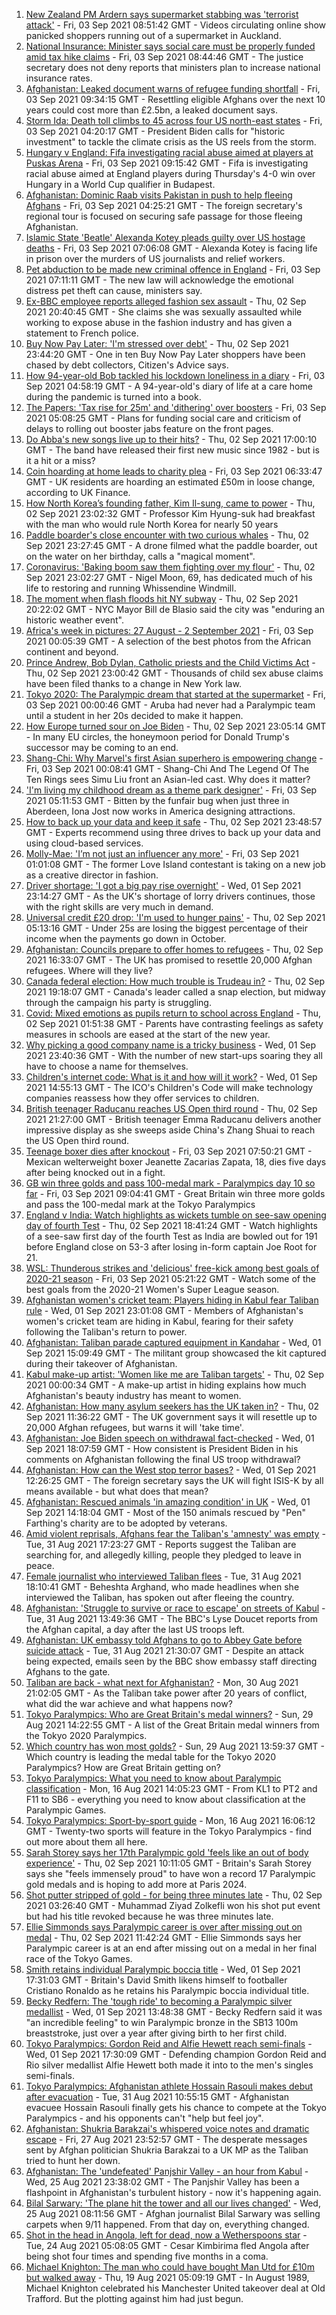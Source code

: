 1. [New Zealand PM Ardern says supermarket stabbing was 'terrorist attack'](https://www.bbc.co.uk/news/world-asia-58405213?at_medium=RSS&at_campaign=KARANGA) - Fri, 03 Sep 2021 08:51:42 GMT - Videos circulating online show panicked shoppers running out of a supermarket in Auckland.
2. [National Insurance: Minister says social care must be properly funded amid tax hike claims](https://www.bbc.co.uk/news/uk-politics-58430364?at_medium=RSS&at_campaign=KARANGA) - Fri, 03 Sep 2021 08:44:46 GMT - The justice secretary does not deny reports that ministers plan to increase national insurance rates.
3. [Afghanistan: Leaked document warns of refugee funding shortfall](https://www.bbc.co.uk/news/uk-politics-58426795?at_medium=RSS&at_campaign=KARANGA) - Fri, 03 Sep 2021 09:34:15 GMT - Resettling eligible Afghans over the next 10 years could cost more than £2.5bn, a leaked document says.
4. [Storm Ida: Death toll climbs to 45 across four US north-east states](https://www.bbc.co.uk/news/world-us-canada-58429853?at_medium=RSS&at_campaign=KARANGA) - Fri, 03 Sep 2021 04:20:17 GMT - President Biden calls for "historic investment" to tackle the climate crisis as the US reels from the storm.
5. [Hungary v England: Fifa investigating racial abuse aimed at players at Puskas Arena](https://www.bbc.co.uk/sport/football/58432092?at_medium=RSS&at_campaign=KARANGA) - Fri, 03 Sep 2021 09:15:42 GMT - Fifa is investigating racial abuse aimed at England players during Thursday's 4-0 win over Hungary in a World Cup qualifier in Budapest.
6. [Afghanistan: Dominic Raab visits Pakistan in push to help fleeing Afghans](https://www.bbc.co.uk/news/uk-58427808?at_medium=RSS&at_campaign=KARANGA) - Fri, 03 Sep 2021 04:25:21 GMT - The foreign secretary's regional tour is focused on securing safe passage for those fleeing Afghanistan.
7. [Islamic State 'Beatle' Alexanda Kotey pleads guilty over US hostage deaths](https://www.bbc.co.uk/news/world-us-canada-58427171?at_medium=RSS&at_campaign=KARANGA) - Fri, 03 Sep 2021 07:06:08 GMT - Alexanda Kotey is facing life in prison over the murders of US journalists and relief workers.
8. [Pet abduction to be made new criminal offence in England](https://www.bbc.co.uk/news/uk-58423967?at_medium=RSS&at_campaign=KARANGA) - Fri, 03 Sep 2021 07:11:11 GMT - The new law will acknowledge the emotional distress pet theft can cause, ministers say.
9. [Ex-BBC employee reports alleged fashion sex assault](https://www.bbc.co.uk/news/entertainment-arts-58425154?at_medium=RSS&at_campaign=KARANGA) - Thu, 02 Sep 2021 20:40:45 GMT - She claims she was sexually assaulted while working to expose abuse in the fashion industry and has given a statement to French police.
10. [Buy Now Pay Later: 'I'm stressed over debt'](https://www.bbc.co.uk/news/business-58423924?at_medium=RSS&at_campaign=KARANGA) - Thu, 02 Sep 2021 23:44:20 GMT - One in ten Buy Now Pay Later shoppers have been chased by debt collectors, Citizen's Advice says.
11. [How 94-year-old Bob tackled his lockdown loneliness in a diary](https://www.bbc.co.uk/news/uk-wales-58424222?at_medium=RSS&at_campaign=KARANGA) - Fri, 03 Sep 2021 04:58:19 GMT - A 94-year-old's diary of life at a care home during the pandemic is turned into a book.
12. [The Papers: 'Tax rise for 25m' and 'dithering' over boosters](https://www.bbc.co.uk/news/blogs-the-papers-58429723?at_medium=RSS&at_campaign=KARANGA) - Fri, 03 Sep 2021 05:08:25 GMT - Plans for funding social care and criticism of delays to rolling out booster jabs feature on the front pages.
13. [Do Abba's new songs live up to their hits?](https://www.bbc.co.uk/news/entertainment-arts-58423458?at_medium=RSS&at_campaign=KARANGA) - Thu, 02 Sep 2021 17:00:10 GMT - The band have released their first new music since 1982 - but is it a hit or a miss?
14. [Coin hoarding at home leads to charity plea](https://www.bbc.co.uk/news/business-58421192?at_medium=RSS&at_campaign=KARANGA) - Fri, 03 Sep 2021 06:33:47 GMT - UK residents are hoarding an estimated £50m in loose change, according to UK Finance.
15. [How North Korea’s founding father, Kim Il-sung, came to power](https://www.bbc.co.uk/news/stories-58422385?at_medium=RSS&at_campaign=KARANGA) - Thu, 02 Sep 2021 23:02:32 GMT - Professor Kim Hyung-suk had breakfast with the man who would rule North Korea for nearly 50 years
16. [Paddle boarder's close encounter with two curious whales](https://www.bbc.co.uk/news/world-latin-america-58430264?at_medium=RSS&at_campaign=KARANGA) - Thu, 02 Sep 2021 23:27:45 GMT - A drone filmed what the paddle boarder, out on the water on her birthday, calls a "magical moment".
17. [Coronavirus: 'Baking boom saw them fighting over my flour'](https://www.bbc.co.uk/news/uk-england-leicestershire-58358636?at_medium=RSS&at_campaign=KARANGA) - Thu, 02 Sep 2021 23:02:27 GMT - Nigel Moon, 69, has dedicated much of his life to restoring and running Whissendine Windmill.
18. [The moment when flash floods hit NY subway](https://www.bbc.co.uk/news/world-us-canada-58418627?at_medium=RSS&at_campaign=KARANGA) - Thu, 02 Sep 2021 20:22:02 GMT - NYC Mayor Bill de Blasio said the city was "enduring an historic weather event".
19. [Africa's week in pictures: 27 August - 2 September 2021](https://www.bbc.co.uk/news/world-africa-58420508?at_medium=RSS&at_campaign=KARANGA) - Fri, 03 Sep 2021 00:05:39 GMT - A selection of the best photos from the African continent and beyond.
20. [Prince Andrew, Bob Dylan, Catholic priests and the Child Victims Act](https://www.bbc.co.uk/news/world-us-canada-58322592?at_medium=RSS&at_campaign=KARANGA) - Thu, 02 Sep 2021 23:00:42 GMT - Thousands of child sex abuse claims have been filed thanks to a change in New York law.
21. [Tokyo 2020: The Paralympic dream that started at the supermarket](https://www.bbc.co.uk/news/disability-57837062?at_medium=RSS&at_campaign=KARANGA) - Fri, 03 Sep 2021 00:00:46 GMT - Aruba had never had a Paralympic team until a student in her 20s decided to make it happen.
22. [How Europe turned sour on Joe Biden](https://www.bbc.co.uk/news/world-europe-58416848?at_medium=RSS&at_campaign=KARANGA) - Thu, 02 Sep 2021 23:05:14 GMT - In many EU circles, the honeymoon period for Donald Trump's successor may be coming to an end.
23. [Shang-Chi: Why Marvel's first Asian superhero is empowering change](https://www.bbc.co.uk/news/entertainment-arts-58361669?at_medium=RSS&at_campaign=KARANGA) - Fri, 03 Sep 2021 00:08:41 GMT - Shang-Chi And The Legend Of The Ten Rings sees Simu Liu front an Asian-led cast. Why does it matter?
24. ['I'm living my childhood dream as a theme park designer'](https://www.bbc.co.uk/news/uk-scotland-north-east-orkney-shetland-58308830?at_medium=RSS&at_campaign=KARANGA) - Fri, 03 Sep 2021 05:11:53 GMT - Bitten by the funfair bug when just three in Aberdeen, Iona Jost now works in America designing attractions.
25. [How to back up your data and keep it safe](https://www.bbc.co.uk/news/business-58050387?at_medium=RSS&at_campaign=KARANGA) - Thu, 02 Sep 2021 23:48:57 GMT - Experts recommend using three drives to back up your data and using cloud-based services.
26. [Molly-Mae: 'I’m not just an influencer any more'](https://www.bbc.co.uk/news/newsbeat-58409888?at_medium=RSS&at_campaign=KARANGA) - Fri, 03 Sep 2021 01:01:08 GMT - The former Love Island contestant is taking on a new job as a creative director in fashion.
27. [Driver shortage: 'I got a big pay rise overnight'](https://www.bbc.co.uk/news/business-58394903?at_medium=RSS&at_campaign=KARANGA) - Wed, 01 Sep 2021 23:14:27 GMT - As the UK's shortage of lorry drivers continues, those with the right skills are very much in demand.
28. [Universal credit £20 drop: 'I'm used to hunger pains'](https://www.bbc.co.uk/news/newsbeat-58186978?at_medium=RSS&at_campaign=KARANGA) - Thu, 02 Sep 2021 05:13:16 GMT - Under 25s are losing the biggest percentage of their income when the payments go down in October.
29. [Afghanistan: Councils prepare to offer homes to refugees](https://www.bbc.co.uk/news/uk-politics-58426788?at_medium=RSS&at_campaign=KARANGA) - Thu, 02 Sep 2021 16:33:07 GMT - The UK has promised to resettle 20,000 Afghan refugees. Where will they live?
30. [Canada federal election: How much trouble is Trudeau in?](https://www.bbc.co.uk/news/world-us-canada-58389802?at_medium=RSS&at_campaign=KARANGA) - Thu, 02 Sep 2021 19:18:07 GMT - Canada's leader called a snap election, but midway through the campaign his party is struggling.
31. [Covid: Mixed emotions as pupils return to school across England](https://www.bbc.co.uk/news/education-58394420?at_medium=RSS&at_campaign=KARANGA) - Thu, 02 Sep 2021 01:51:38 GMT - Parents have contrasting feelings as safety measures in schools are eased at the start of the new year.
32. [Why picking a good company name is a tricky business](https://www.bbc.co.uk/news/business-58395924?at_medium=RSS&at_campaign=KARANGA) - Wed, 01 Sep 2021 23:40:36 GMT - With the number of new start-ups soaring they all have to choose a name for themselves.
33. [Children's internet code: What is it and how will it work?](https://www.bbc.co.uk/news/technology-58396004?at_medium=RSS&at_campaign=KARANGA) - Wed, 01 Sep 2021 14:55:13 GMT - The ICO's Children's Code will make technology companies reassess how they offer services to children.
34. [British teenager Raducanu reaches US Open third round](https://www.bbc.co.uk/sport/tennis/58427963?at_medium=RSS&at_campaign=KARANGA) - Thu, 02 Sep 2021 21:27:00 GMT - British teenager Emma Raducanu delivers another impressive display as she sweeps aside China's Zhang Shuai to reach the US Open third round.
35. [Teenage boxer dies after knockout](https://www.bbc.co.uk/sport/boxing/58432013?at_medium=RSS&at_campaign=KARANGA) - Fri, 03 Sep 2021 07:50:21 GMT - Mexican welterweight boxer Jeanette Zacarias Zapata, 18, dies five days after being knocked out in a fight.
36. [GB win three golds and pass 100-medal mark - Paralympics day 10 so far](https://www.bbc.co.uk/sport/disability-sport/58431290?at_medium=RSS&at_campaign=KARANGA) - Fri, 03 Sep 2021 09:04:41 GMT - Great Britain win three more golds and pass the 100-medal mark at the Tokyo Paralympics
37. [England v India: Watch highlights as wickets tumble on see-saw opening day of fourth Test](https://www.bbc.co.uk/sport/av/cricket/58429043?at_medium=RSS&at_campaign=KARANGA) - Thu, 02 Sep 2021 18:41:24 GMT - Watch highlights of a see-saw first day of the fourth Test as India are bowled out for 191 before England close on 53-3 after losing in-form captain Joe Root for 21.
38. [WSL: Thunderous strikes and 'delicious' free-kick among best goals of 2020-21 season](https://www.bbc.co.uk/sport/av/football/58428507?at_medium=RSS&at_campaign=KARANGA) - Fri, 03 Sep 2021 05:21:22 GMT - Watch some of the best goals from the 2020-21 Women's Super League season.
39. [Afghanistan women's cricket team: Players hiding in Kabul fear Taliban rule](https://www.bbc.co.uk/sport/cricket/58396310?at_medium=RSS&at_campaign=KARANGA) - Wed, 01 Sep 2021 23:01:08 GMT - Members of Afghanistan's women's cricket team are hiding in Kabul, fearing for their safety following the Taliban's return to power.
40. [Afghanistan: Taliban parade captured equipment in Kandahar](https://www.bbc.co.uk/news/world-asia-58413817?at_medium=RSS&at_campaign=KARANGA) - Wed, 01 Sep 2021 15:09:49 GMT - The militant group showcased the kit captured during their takeover of Afghanistan.
41. [Kabul make-up artist: 'Women like me are Taliban targets'](https://www.bbc.co.uk/news/stories-58388333?at_medium=RSS&at_campaign=KARANGA) - Thu, 02 Sep 2021 00:00:34 GMT - A make-up artist in hiding explains how much Afghanistan's beauty industry has meant to women.
42. [Afghanistan: How many asylum seekers has the UK taken in?](https://www.bbc.co.uk/news/uk-58245684?at_medium=RSS&at_campaign=KARANGA) - Thu, 02 Sep 2021 11:36:22 GMT - The UK government says it will resettle up to 20,000 Afghan refugees, but warns it will 'take time'.
43. [Afghanistan: Joe Biden speech on withdrawal fact-checked](https://www.bbc.co.uk/news/58412530?at_medium=RSS&at_campaign=KARANGA) - Wed, 01 Sep 2021 18:07:59 GMT - How consistent is President Biden in his comments on Afghanistan following the final US troop withdrawal?
44. [Afghanistan: How can the West stop terror bases?](https://www.bbc.co.uk/news/uk-58395371?at_medium=RSS&at_campaign=KARANGA) - Wed, 01 Sep 2021 12:26:25 GMT - The foreign secretary says the UK will fight ISIS-K by all means available - but what does that mean?
45. [Afghanistan: Rescued animals 'in amazing condition' in UK](https://www.bbc.co.uk/news/uk-england-essex-58409613?at_medium=RSS&at_campaign=KARANGA) - Wed, 01 Sep 2021 14:18:04 GMT - Most of the 150 animals rescued by "Pen" Farthing's charity are to be adopted by veterans.
46. [Amid violent reprisals, Afghans fear the Taliban's 'amnesty' was empty](https://www.bbc.co.uk/news/world-asia-58395954?at_medium=RSS&at_campaign=KARANGA) - Tue, 31 Aug 2021 17:23:27 GMT - Reports suggest the Taliban are searching for, and allegedly killing, people they pledged to leave in peace.
47. [Female journalist who interviewed Taliban flees](https://www.bbc.co.uk/news/world-58401364?at_medium=RSS&at_campaign=KARANGA) - Tue, 31 Aug 2021 18:10:41 GMT - Beheshta Arghand, who made headlines when she interviewed the Taliban, has spoken out after fleeing the country.
48. [Afghanistan: 'Struggle to survive or race to escape' on streets of Kabul](https://www.bbc.co.uk/news/world-asia-58393245?at_medium=RSS&at_campaign=KARANGA) - Tue, 31 Aug 2021 13:49:36 GMT - The BBC's Lyse Doucet reports from the Afghan capital, a day after the last US troops left.
49. [Afghanistan: UK embassy told Afghans to go to Abbey Gate before suicide attack](https://www.bbc.co.uk/news/uk-58403047?at_medium=RSS&at_campaign=KARANGA) - Tue, 31 Aug 2021 21:30:07 GMT - Despite an attack being expected, emails seen by the BBC show embassy staff directing Afghans to the gate.
50. [Taliban are back - what next for Afghanistan?](https://www.bbc.co.uk/news/world-asia-49192495?at_medium=RSS&at_campaign=KARANGA) - Mon, 30 Aug 2021 21:02:05 GMT - As the Taliban take power after 20 years of conflict, what did the war achieve and what happens now?
51. [Tokyo Paralympics: Who are Great Britain's medal winners?](https://www.bbc.co.uk/sport/disability-sport/58267875?at_medium=RSS&at_campaign=KARANGA) - Sun, 29 Aug 2021 14:22:55 GMT - A list of the Great Britain medal winners from the Tokyo 2020 Paralympics.
52. [Which country has won most golds?](https://www.bbc.co.uk/sport/disability-sport/58267874?at_medium=RSS&at_campaign=KARANGA) - Sun, 29 Aug 2021 13:59:37 GMT - Which country is leading the medal table for the Tokyo 2020 Paralympics? How are Great Britain getting on?
53. [Tokyo Paralympics: What you need to know about Paralympic classification](https://www.bbc.co.uk/sport/disability-sport/57396986?at_medium=RSS&at_campaign=KARANGA) - Mon, 16 Aug 2021 14:05:23 GMT - From KL1 to PT2 and F11 to SB6 - everything you need to know about classification at the Paralympic Games.
54. [Tokyo Paralympics: Sport-by-sport guide](https://www.bbc.co.uk/sport/disability-sport/58228171?at_medium=RSS&at_campaign=KARANGA) - Mon, 16 Aug 2021 16:06:12 GMT - Twenty-two sports will feature in the Tokyo Paralympics - find out more about them all here.
55. [Sarah Storey says her 17th Paralympic gold 'feels like an out of body experience'](https://www.bbc.co.uk/sport/disability-sport/58418157?at_medium=RSS&at_campaign=KARANGA) - Thu, 02 Sep 2021 10:11:05 GMT - Britain's Sarah Storey says she "feels immensely proud" to have won a record 17 Paralympic gold medals and is hoping to add more at Paris 2024.
56. [Shot putter stripped of gold - for being three minutes late](https://www.bbc.co.uk/news/world-asia-58405211?at_medium=RSS&at_campaign=KARANGA) - Thu, 02 Sep 2021 03:26:40 GMT - Muhammad Ziyad Zolkefli won his shot put event but had his title revoked because he was three minutes late.
57. [Ellie Simmonds says Paralympic career is over after missing out on medal](https://www.bbc.co.uk/sport/disability-sport/58419571?at_medium=RSS&at_campaign=KARANGA) - Thu, 02 Sep 2021 11:42:24 GMT - Ellie Simmonds says her Paralympic career is at an end after missing out on a medal in her final race of the Tokyo Games.
58. [Smith retains individual Paralympic boccia title](https://www.bbc.co.uk/sport/disability-sport/58405624?at_medium=RSS&at_campaign=KARANGA) - Wed, 01 Sep 2021 17:31:03 GMT - Britain's David Smith likens himself to footballer Cristiano Ronaldo as he retains his Paralympic boccia individual title.
59. [Becky Redfern: The 'tough ride' to becoming a Paralympic silver medallist](https://www.bbc.co.uk/sport/disability-sport/58411534?at_medium=RSS&at_campaign=KARANGA) - Wed, 01 Sep 2021 13:48:38 GMT - Becky Redfern said it was "an incredible feeling" to win Paralympic bronze in the SB13 100m breaststroke, just over a year after giving birth to her first child.
60. [Tokyo Paralympics: Gordon Reid and Alfie Hewett reach semi-finals](https://www.bbc.co.uk/sport/disability-sport/58405628?at_medium=RSS&at_campaign=KARANGA) - Wed, 01 Sep 2021 17:30:09 GMT - Defending champion Gordon Reid and Rio silver medallist Alfie Hewett both made it into to the men's singles semi-finals.
61. [Tokyo Paralympics: Afghanistan athlete Hossain Rasouli makes debut after evacuation](https://www.bbc.co.uk/sport/disability-sport/58394964?at_medium=RSS&at_campaign=KARANGA) - Tue, 31 Aug 2021 10:55:15 GMT - Afghanistan evacuee Hossain Rasouli finally gets his chance to compete at the Tokyo Paralympics - and his opponents can't "help but feel joy".
62. [Afghanistan: Shukria Barakzai's whispered voice notes and dramatic escape](https://www.bbc.co.uk/news/world-asia-58345901?at_medium=RSS&at_campaign=KARANGA) - Fri, 27 Aug 2021 23:52:57 GMT - The desperate messages sent by Afghan politician Shukria Barakzai to a UK MP as the Taliban tried to hunt her down.
63. [Afghanistan: The 'undefeated' Panjshir Valley - an hour from Kabul](https://www.bbc.co.uk/news/world-asia-58329527?at_medium=RSS&at_campaign=KARANGA) - Wed, 25 Aug 2021 23:38:02 GMT - The Panjshir Valley has been a flashpoint in Afghanistan's turbulent history - now it's happening again.
64. [Bilal Sarwary: 'The plane hit the tower and all our lives changed'](https://www.bbc.co.uk/news/world-south-asia-58071592?at_medium=RSS&at_campaign=KARANGA) - Wed, 25 Aug 2021 08:11:56 GMT - Afghan journalist Bilal Sarwary was selling carpets when 9/11 happened. From that day on, everything changed.
65. [Shot in the head in Angola, left for dead, now a Wetherspoons star](https://www.bbc.co.uk/news/uk-58266180?at_medium=RSS&at_campaign=KARANGA) - Tue, 24 Aug 2021 05:08:05 GMT - Cesar Kimbirima fled Angola after being shot four times and spending five months in a coma.
66. [Michael Knighton: The man who could have bought Man Utd for £10m but walked away](https://www.bbc.co.uk/sport/football/58233755?at_medium=RSS&at_campaign=KARANGA) - Thu, 19 Aug 2021 05:09:19 GMT - In August 1989, Michael Knighton celebrated his Manchester United takeover deal at Old Trafford. But the plotting against him had just begun.
